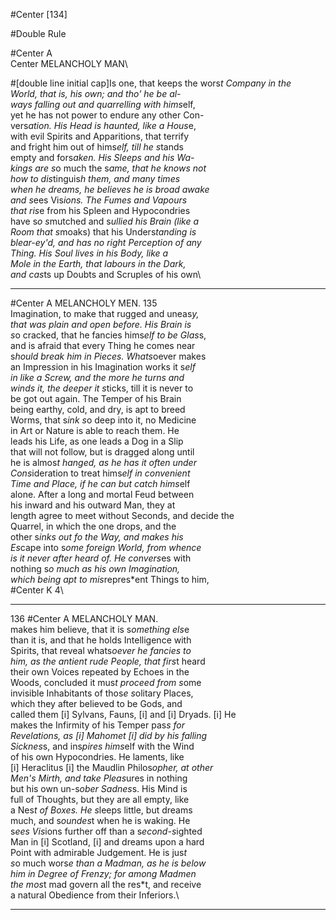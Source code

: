 #Center [134]

#Double Rule

#Center A\
Center MELANCHOLY MAN\

#[double line initial cap]Is one, that keeps the wors*t Company in the\
World, that is, his own; and tho' he be al-\
ways falling out and quarrelling with hims*elf,\
yet he has not power to endure any other Con-\
vers*ation. His Head is haunted, like a Hous*e,\
with evil Spirits and Apparitions, that terrify\
and fright him out of hims*elf, till he s*tands\
empty and fors*aken. His Sleeps and his Wa-\
kings are s*o much the s*ame, that he knows not\
how to dis*tinguis*h them, and many times\
when he dreams, he believes he is broad awake\
and s*ees Vis*ions. The Fumes and Vapours\
that ris*e from his Spleen and Hypocondries\
have s*o s*mutched and s*ullied his Brain (like a\
Room that s*moaks) that his Unders*tanding is\
blear-ey'd, and has no right Perception of any\
Thing. His Soul lives in his Body, like a\
Mole in the Earth, that labours in the Dark,\
and cas*ts up Doubts and Scruples of his own\


---


#Center A MELANCHOLY MEN. 135\
Imagination, to make that rugged and uneas*y,\
that was plain and open before. His Brain is\
s*o cracked, that he fancies hims*elf to be Glas*s,\
and is afraid that every Thing he comes near\
s*hould break him in Pieces. Whats*oever makes\
an Impres*s*ion in his Imagination works it s*elf\
in like a Screw, and the more he turns and\
winds it, the deeper it s*ticks, till it is never to\
be got out again. The Temper of his Brain\
being earthy, cold, and dry, is apt to breed\
Worms, that s*ink s*o deep into it, no Medicine\
in Art or Nature is able to reach them. He\
leads his Life, as one leads a Dog in a Slip\
that will not follow, but is dragged along until\
he is almos*t hanged, as he has it often under\
Cons*ideration to treat hims*elf in convenient\
Time and Place, if he can but catch hims*elf\
alone. After a long and mortal Feud between\
his inward and his outward Man, they at\
length agree to meet without Seconds, and decide the\
Quarrel, in which the one drops, and the\
other s*inks out fo the Way, and makes his\
Es*cape into s*ome foreign World, from whence\
is it never after heard of. He convers*es with\
nothing s*o much as his own Imagination,\
which being apt to mis*repres*ent Things to him,\
#Center K 4\


---


136 #Center A MELANCHOLY MAN.\
makes him believe, that it is s*omething els*e\
than it is, and that he holds Intelligence with\
Spirits, that reveal whats*oever he fancies to\
him, as the antient rude People, that firs*t heard\
their own Voices repeated by Echoes in the\
Woods, concluded it mus*t proceed from s*ome\
invisible Inhabitants of thos*e s*olitary Places,\
which they after believed to be Gods, and\
called them [i] Sylvans, Fauns, [i] and [i] Dryads. [i] He\
makes the Infirmity of his Temper pas*s for\
Revelations, as [i] Mahomet [i] did by his falling\
Sicknes*s, and ins*pires hims*elf with the Wind\
of his own Hypocondries. He laments, like\
[i] Heraclitus [i] the Maudlin Philos*opher, at other\
Men's Mirth, and take Pleas*ures in nothing\
but his own un-s*ober Sadnes*s. His Mind is\
full of Thoughts, but they are all empty, like\
a Nes*t of Boxes. He s*leeps little, but dreams\
much, and s*oundes*t when he is waking. He\
s*ees Vis*ions further off than a s*econd-s*ighted\
Man in [i] Scotland, [i] and dreams upon a hard\
Point with admirable Judgement. He is jus*t\
s*o much wors*e than a Madman, as he is below\
him in Degree of Frenzy; for among Madmen\
the mos*t mad govern all the res*t, and receive\
a natural Obedience from their Inferiors.\


---


